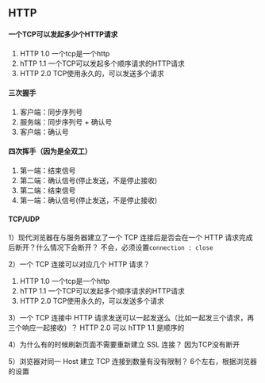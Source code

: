 ## HTTP

#### 一个TCP可以发起多少个HTTP请求
1. HTTP 1.0 一个tcp是一个http
2. hTTP 1.1 一个TCP可以发起多个顺序请求的HTTP请求
3. HTTP 2.0 TCP使用永久的，可以发送多个请求


#### 三次握手
1. 客户端：同步序列号
2. 服务端：同步序列号 + 确认号
3. 客户端：确认号

#### 四次挥手（因为是全双工）
1. 第一端：结束信号
2. 第二端：确认信号(停止发送，不是停止接收)
3. 第二端：结束信号
4. 第一端：确认信号(停止发送，不是停止接收)



#### TCP/UDP
1）现代浏览器在与服务器建立了一个 TCP 连接后是否会在一个 HTTP 请求完成后断开？什么情况下会断开？
不会，必须设置`connection : close`

2）一个 TCP 连接可以对应几个 HTTP 请求？
1. HTTP 1.0 一个tcp是一个http
2. hTTP 1.1 一个TCP可以发起多个顺序请求的HTTP请求
3. HTTP 2.0 TCP使用永久的，可以发送多个请求

3）一个 TCP 连接中 HTTP 请求发送可以一起发送么（比如一起发三个请求，再三个响应一起接收）？
HTTP 2.0 可以
hTTP 1.1 是顺序的

4）为什么有的时候刷新页面不需要重新建立 SSL 连接？
因为TCP没有断开

5）浏览器对同一 Host 建立 TCP 连接到数量有没有限制？
6个左右，根据浏览器的设置